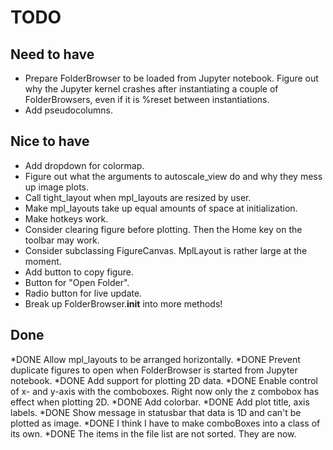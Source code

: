 TODO
====
Need to have
------------
* Prepare FolderBrowser to be loaded from Jupyter notebook. Figure out why the
  Jupyter kernel crashes after instantiating a couple of FolderBrowsers, even
  if it is %reset between instantiations.
* Add pseudocolumns.


Nice to have
------------
* Add dropdown for colormap.
* Figure out what the arguments to autoscale_view do and why they mess up
  image plots.
* Call tight_layout when mpl_layouts are resized by user.
* Make mpl_layouts take up equal amounts of space at initialization.
* Make hotkeys work.
* Consider clearing figure before plotting. Then the Home key on the toolbar may work.
* Consider subclassing FigureCanvas. MplLayout is rather large at the moment.
* Add button to copy figure.
* Button for "Open Folder".
* Radio button for live update.
* Break up FolderBrowser.__init__ into more methods!


Done
----
*DONE Allow mpl_layouts to be arranged horizontally.
*DONE Prevent duplicate figures to open when FolderBrowser is started from
  Jupyter notebook.
*DONE Add support for plotting 2D data.
    *DONE Enable control of x- and y-axis with the comboboxes. Right now only
      the z combobox has effect when plotting 2D.
    *DONE Add colorbar.
*DONE Add plot title, axis labels.
*DONE Show message in statusbar that data is 1D and can't be plotted as image.
*DONE I think I have to make comboBoxes into a class of its own.
*DONE The items in the file list are not sorted. They are now.

